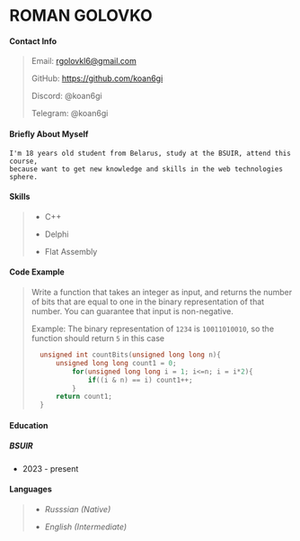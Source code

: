 
# ROMAN GOLOVKO

#### Contact Info

> Email: rgolovkl6@gmail.com
>
> GitHub: https://github.com/koan6gi
>
> Discord: @koan6gi
>
> Telegram: @koan6gi


#### Briefly About Myself

    I'm 18 years old student from Belarus, study at the BSUIR, attend this course,
    because want to get new knowledge and skills in the web technologies sphere.


#### Skills

> - C++
>
> - Delphi
>
> - Flat Assembly

#### Code Example

> Write a function that takes an integer as input, and returns the number of bits that are equal to one in the binary representation of
> that number. You can guarantee that input is non-negative.
> 
> Example: The binary representation of `1234` is `10011010010`, so the function should return `5` in this case
>
> ``` C++
>   unsigned int countBits(unsigned long long n){
>       unsigned long long count1 = 0;
>           for(unsigned long long i = 1; i<=n; i = i*2){
>               if((i & n) == i) count1++;
>           }
>       return count1;
>   }
> ```

 #### Education

 ##### BSUIR

- 2023 - present

#### Languages

> - *Russsian (Native)*
>
> - *English (Intermediate)*
